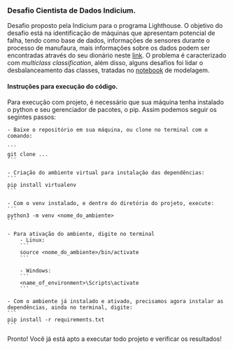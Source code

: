 ### Desafio Cientista de Dados Indicium.

Desafio proposto pela Indicium para o programa Lighthouse. O objetivo do desafio está na identificação de máquinas que apresentam potencial de falha, tendo como base de dados, informações de sensores durante o processo de manufaura, mais informações sobre os dados podem ser encontradas através do seu dionário neste [link](). O problema é caracterizado com *multiclass classification*, além disso, alguns desafios foi lidar o desbalanceamento das classes, tratadas no [notebook]() de modelagem.

#### Instruções para execução do código.

Para execução com projeto, é necessário que sua máquina tenha instalado o python e seu gerenciador de pacotes, o pip. Assim podemos seguir os segintes passos:

    - Baixe o repositório em sua máquina, ou clone no terminal com o comando:

    ```
    git clone ...
    ```

    - Criação do ambiente virtual para instalação das dependências:
    ```
    pip install virtualenv
    ```

    - Com o venv instalado, e dentro do diretório do projeto, execute:
    ```
    python3 -m venv <nome_do_ambiente>
    ```

    - Para ativação do ambiente, digite no terminal
        - Linux:
        ```
        source <nome_do_ambiente>/bin/activate
        ```

        - Windows:
        ```
        <name_of_environment>\Scripts\activate
        ```

    - Com o ambiente já instalado e ativado, precisamos agora instalar as dependências, ainda no terminal, digite:
    ```
    pip install -r requirements.txt
    ```

Pronto! Você já está apto a executar todo projeto e verificar os resultados!